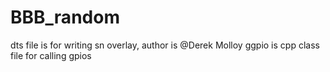 # BBB_random
dts file is for writing sn overlay, author is @Derek Molloy
ggpio is cpp class file for calling gpios

